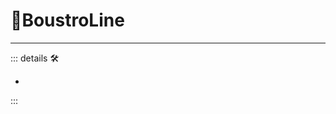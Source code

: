 # 🔻<via>BoustroLine</via>

---

<!-- =================================================== -->
<!-- =================================================== -->
<!-- =================================================== -->
<!-- =================================================== -->
<!-- =================================================== -->
::: details 🛠

-

:::
